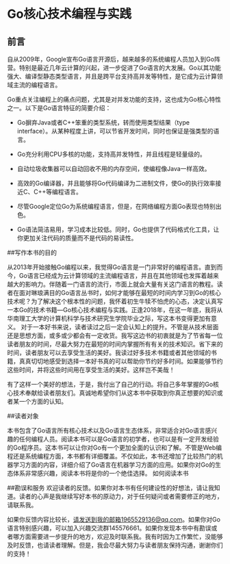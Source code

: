 

# Go核心技术编程与实践

## 前言
自从2009年，Google宣布Go语言开源后，越来越多的系统编程人员加入到Go阵营。特别是最近几年云计算的兴起，进一步促进了Go语言的大发展。Go以其功能强大、编译型静态类型语言，并且是跨平台支持高并发等特性，是它成为云计算领域主流的编程语言。

Go重点关注编程上的痛点问题，尤其是对并发功能的支持，这也成为Go核心特性之一。以下是Go语言特征的简要介绍：

- Go摒弃Java或者C++笨重的类型系统，转而使用类型结果（type interface）。从某种程度上讲，可以节省开发时间，同时也保证是强类型的语言。

- Go充分利用CPU多核的功能，支持高并发特性，并且线程是轻量级的。

- 自动垃圾收集器可以自动回收不用的内存空间，使编程像Java一样高效。

- 高效的Go编译器，并且能够将Go代码编译为二进制文件，使Go的执行效率接近C、C++等编程语言。

- 尽管Google定位Go为系统编程语言，但是，在网络编程方面Go表现也特别出色。

- Go语法简洁易用，学习成本比较低。同时，Go也提供了代码格式化工具，让你更加关注代码的质量而不是代码的易读性。

##写作本书的目的

从2013年开始接触Go编程以来，我觉得Go语言是一门非常好的编程语言。直到而今，Go语言已经成为云计算领域的主流编程语言，并且在其他领域也发挥着越来越大的影响力。伴随着一门语言的流行，市面上就会大量有关这门语言的教程。读者在面对琳琅满目的Go语言丛书时，如何才能够在最短的时间内学习到Go的核心技术呢？为了解决这个根本性的问题，我怀着初生牛犊不怕虎的心态，决定认真写一本Go的技术书籍—Go核心技术编程与实践。正逢2018年，在这一年底，我将从华南理工大学的计算机科学与技术研究生学院毕业之际，写这本书变得更加有意义。
对于一本好书来说，读者读过之后一定会认知上的提升。不管是从技术层面还是思想方面，或多或少都会有一定收货。我写这边书的初衷就是为了节省每一位读者朋友的时间，尽最大努力在最短的时间内掌握所有有关的技术知识。省下来的时间，读者朋友可以去享受生活的美好。我读过好多技术书籍或者其他领域的书籍，真真切切地感受到选择一本好书真的可以帮助你节约好多时间。如果能够节约这些时间，并将这些时间用在享受生活的美好。这样岂不美哉！

有了这样一个美好的想法，于是，我付出了自己的行动。将自己多年掌握的Go核心技术奉献给读者朋友们。真诚地希望你们从这本书中获取到你真正想要的知识或者某一个方面的认知。

##读者对象

本书包含了Go语言所有核心技术以及Go语言生态体系，非常适合对Go语言感兴趣的任何编程人员。阅读本书可以是Go语言的初学者，也可以是有一定开发经验的Go程序员。这本书可以让你对Go有一个更加全面的认识和了解。不管是Web编程还是系统编程方面，本书都有详细覆盖。不仅如此，本书还增加了比较热门的机器学习方面的内容，详细介绍了Go语言在机器学习方面的应用。如果你对Go的生态体系非常感兴趣，阅读本书将是你的一个绝佳选择。
如何阅读本书


##勘误和服务
欢迎读者的反馈。如果你对本书有任何建设性的好想法，请让我知道。读者的心声是我继续写好本书的原动力，对于任何疑问或者需要修正的地方，请联系我。

如果你反馈内容比较长，请发送到我的邮箱1965529136@qq.com。如果你对Go语言特别感兴趣，可以加入兴趣交流群145576661。如果你发现本书中有勘误或者哪方面需要进一步提升的地方，欢迎及时联系我。我有时因为工作繁忙，没能够及时反馈，也请读者理解。但是，我会尽最大努力与读者朋友保持沟通，谢谢你们的支持！



    